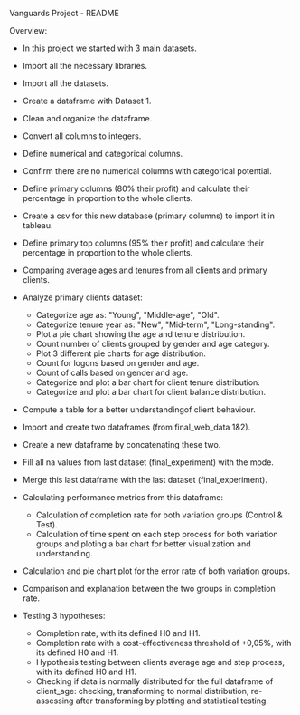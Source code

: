 Vanguards Project - README

Overview:

- In this project we started with 3 main datasets.
- Import all the necessary libraries.
- Import all the datasets.

- Create a dataframe with Dataset 1.
- Clean and organize the dataframe.
- Convert all columns to integers.
- Define numerical and categorical columns.
- Confirm there are no numerical columns with categorical potential.
- Define primary columns (80% their profit) and calculate their percentage in proportion to the whole clients.
- Create a csv for this new database (primary columns) to import it in tableau.
- Define primary top columns (95% their profit) and calculate their percentage in proportion to the whole clients.
- Comparing average ages and tenures from all clients and primary clients.
- Analyze primary clients dataset:
  - Categorize age as: "Young", "Middle-age", "Old".
  - Categorize tenure year as: "New", "Mid-term", "Long-standing".
  - Plot a pie chart showing the age and tenure distribution.
  - Count number of clients grouped by gender and age category.
  - Plot 3 different pie charts for age distribution.
  - Count for logons based on gender and age.
  - Count of calls based on gender and age.
  - Categorize and plot a bar chart for client tenure distribution.
  - Categorize and plot a bar chart for client balance distribution.
- Compute a table for a better understandingof client behaviour.

- Import and create two dataframes (from final_web_data 1&2).
- Create a new dataframe by concatenating these two.
- Fill all na values from last dataset (final_experiment) with the mode.
- Merge this last dataframe with the last dataset (final_experiment).
- Calculating performance metrics from this dataframe:
  - Calculation of completion rate for both variation groups (Control & Test).
  - Calculation of time spent on each step process for both variation groups and ploting a bar chart for better visualization and understanding. 
- Calculation and pie chart plot for the error rate of both variation groups.
- Comparison and explanation between the two groups in completion rate.
- Testing 3 hypotheses:
  - Completion rate, with its defined H0 and H1.
  - Completion rate with a cost-effectiveness threshold of +0,05%, with its defined H0 and H1.
  - Hypothesis testing between clients average age and step process, with its defined H0 and H1.
  - Checking if data is normally distributed for the full dataframe of client_age:
      checking, transforming to normal distribution, re-assessing after transforming by plotting and statistical testing.

